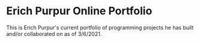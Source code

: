 # Erich Purpur Online Portfolio

This is Erich Purpur's current portfolio of programming projects he has built and/or collaborated on as of 3/6/2021.


